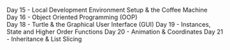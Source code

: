 Day 15 - Local Development Environment Setup & the Coffee Machine\
Day 16 - Object Oriented Programming (OOP)\
Day 18 - Turtle & the Graphical User Interface (GUI)
Day 19 - Instances, State and Higher Order Functions
Day 20 - Animation & Coordinates
Day 21 - Inheritance & List Slicing
